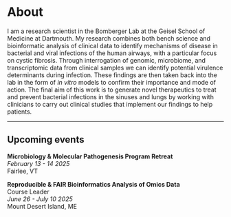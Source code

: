<h1>About</h1>
I am a research scientist in the Bomberger Lab at the Geisel School of Medicine at Dartmouth. My research combines both bench science and bioinformatic analysis of clinical data to identify mechanisms of disease in bacterial and viral infections of the human airways, with a particular focus on cystic fibrosis. Through interrogation of genomic, microbiome, and transcriptomic data from clinical samples we can identify potential virulence determinants during infection. These findings are then taken back into the lab in the form of <i>in vitro</i> models to confirm their importance and mode of action. The final aim of this work is to generate novel therapeutics to treat and prevent bacterial infections in the sinuses and lungs by working with clinicians to carry out clinical studies that implement our findings to help patients.

* * *

<h2>Upcoming events</h2>

**Microbiology & Molecular Pathogenesis Program Retreat**<br>
*February 13 - 14 2025*<br>
Fairlee, VT<br>

**Reproducible & FAIR Bioinformatics Analysis of Omics Data**<br>
Course Leader<br>
*June 26 - July 10 2025*<br>
Mount Desert Island, ME
